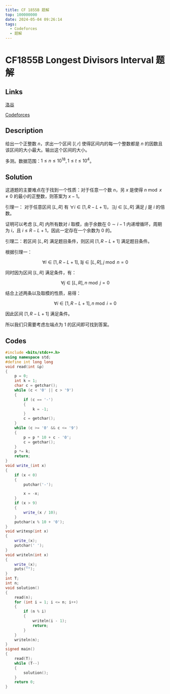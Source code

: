 ```yaml
---
title: CF 1855B 题解
top: 100000000
date: 2024-05-04 09:26:14
tags:
  - Codeforces
  - 题解
---
```

<!---->
<!--more-->
# CF1855B Longest Divisors Interval 题解

## Links

[洛谷](https://www.luogu.com.cn/problem/CF1855B)

[Codeforces](https://codeforces.com/problemset/problem/1855/B)

## Description

给出一个正整数 $n$，求出一个区间 $[l,r]$ 使得区间内的每一个整数都是 $n$ 的因数且该区间的大小最大。输出这个区间的大小。

多测。数据范围：$1 \leq n \leq 10^{18}, 1 \leq t \leq 10^4$。


## Solution

这道题的主要难点在于找到一个性质：对于任意一个数 $n$，另 $x$ 是使得 $n \bmod x \ne 0$ 的最小的正整数，则答案为 $x - 1$。

引理一： 对于任意区间 $[L,R]$ 有 $\forall i \in [1,R - L + 1]$，$\exists j \in [L,R]$ 满足 $j$ 是 $i$ 的倍数。

证明可以考虑 $[L,R]$ 内所有数对 $i$ 取模，由于余数在 $0 \sim i- 1$ 内递增循环，周期为 $i$，且 $i \leq R - L + 1$，因此一定存在一个余数为 $0$ 的。

引理二：若区间 $[L,R]$ 满足题目条件，则区间 $[1,R - L + 1]$ 满足题目条件。

根据引理一：

$$\forall i \in [1,R - L + 1] , \exists j \in [L,R], j \bmod n = 0$$

同时因为区间 $[L,R]$ 满足条件，有：

$$\forall j \in [L,R],n \bmod j = 0$$

结合上述两条以及取模的性质，易得：

$$\forall i \in [1,R - L + 1],n \bmod i = 0$$

因此区间 $[1,R - L + 1]$ 满足条件。

所以我们只需要考虑左端点为 $1$ 的区间即可找到答案。

## Codes

```cpp
#include <bits/stdc++.h>
using namespace std;
#define int long long
void read(int &p)
{
    p = 0;
    int k = 1;
    char c = getchar();
    while (c < '0' || c > '9')
    {
        if (c == '-')
        {
            k = -1;
        }
        c = getchar();
    }
    while (c >= '0' && c <= '9')
    {
        p = p * 10 + c - '0';
        c = getchar();
    }
    p *= k;
    return;
}
void write_(int x)
{
    if (x < 0)
    {
        putchar('-');

        x = -x;
    }
    if (x > 9)
    {
        write_(x / 10);
    }
    putchar(x % 10 + '0');
}
void writesp(int x)
{
    write_(x);
    putchar(' ');
}
void writeln(int x)
{
    write_(x);
    puts("");
}
int T;
int n;
void solution()
{
    read(n);
    for (int i = 1; i <= n; i++)
    {
        if (n % i)
        {
            writeln(i - 1);
            return;
        }
    }
    writeln(n);
}
signed main()
{
    read(T);
    while (T--)
    {
        solution();
    }
    return 0;
}
```